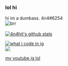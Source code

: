 ### lol hi
 hi im a dumbass. 4n4#6254 <br>
![brr](https://komarev.com/ghpvc/?username=YkmMorgan&style=flat-square&color=blueviolet) <br>
<br>
[![4n4hit's github stats](https://github-readme-stats.vercel.app/api?username=4n4hits&show_icons=true&theme=dracula)](https://www.youtube.com/channel/UCsiXaDm6la2O5vALdFdlo7w/videos?view_as=subscriber) <br>

[![what i code in ig](https://github-readme-stats.vercel.app/api/top-langs/?username=4n4hits&theme=dracula&show_icons=true)](https://www.youtube.com/watch?v=dQw4w9WgXcQ)
<br>
[![](https://img.shields.io/badge/Hotel-Trivago-informational?style=flat&logo=tui&logoColor=white&color=F48F00)](https://www.youtube.com/watch?v=dQw4w9WgXcQ)

[my youtube ig lol](https://www.youtube.com/channel/UCsiXaDm6la2O5vALdFdlo7w?sub_confirmation=1)
